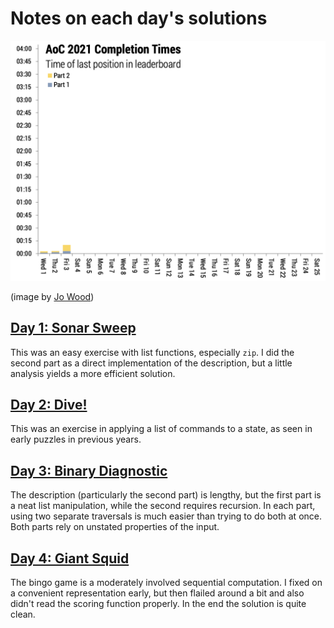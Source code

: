 # Notes on each day's solutions

![Completion times 2021](https://raw.githubusercontent.com/jwoLondon/adventOfCode/master/images/completionTimes2021.png)

(image by [Jo Wood](https://github.com/jwoLondon))

## [Day 1: Sonar Sweep](https://adventofcode.com/2021/day/1)

This was an easy exercise with list functions, especially `zip`.
I did the second part as a direct implementation of the description,
but a little analysis yields a more efficient solution.

## [Day 2: Dive!](https://adventofcode.com/2021/day/2)

This was an exercise in applying a list of commands to a state, as seen
in early puzzles in previous years.

## [Day 3: Binary Diagnostic](https://adventofcode.com/2021/day/3)

The description (particularly the second part) is lengthy, but the first
part is a neat list manipulation, while the second requires recursion.
In each part, using two separate traversals is much easier than trying
to do both at once.  Both parts rely on unstated properties of the input.

## [Day 4: Giant Squid](https://adventofcode.com/2021/day/4)

The bingo game is a moderately involved sequential computation.  I fixed
on a convenient representation early, but then flailed around a bit and
also didn't read the scoring function properly.  In the end the solution
is quite clean.
